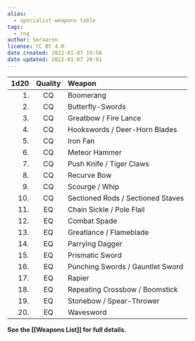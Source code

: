 ```yaml
---
alias:
  - specialist weapons table
tags:
  - rng
author: Seraaron
license: CC BY 4.0
date created: 2022-01-07 19:58
date updated: 2022-01-07 20:01
---
```


| 1d20 | Quality | Weapon                                |
| ---: | :-----: | :------------------------------------ |
|   1. |    CQ   | Boomerang                             |
|   2. |    CQ   | Butterfly-Swords                      |
|   3. |    CQ   | Greatbow / Fire Lance                 |
|   4. |    CQ   | Hookswords / Deer-Horn Blades         |
|   5. |    CQ   | Iron Fan                              |
|   6. |    CQ   | Meteor Hammer                         |
|   7. |    CQ   | Push Knife / Tiger Claws              |
|   8. |    CQ   | Recurve Bow                           |
|   9. |    CQ   | Scourge / Whip                        |
|  10. |    CQ   | Sectioned Rods / Sectioned Staves     |
|  11. |    EQ   | Chain Sickle / Pole Flail             |
|  12. |    EQ   | Combat Spade                          |
|  13. |    EQ   | Greatlance / Flameblade               |
|  14. |    EQ   | Parrying Dagger                       |
|  15. |    EQ   | Prismatic Sword                       |
|  16. |    EQ   | Punching Swords / Gauntlet Sword      |
|  17. |    EQ   | Rapier                                |
|  18. |    EQ   | Repeating Crossbow / Boomstick |
|  19. |    EQ   | Stonebow / Spear-Thrower              |
|  20. |    EQ   | Wavesword                             |

**See the [[Weapons List]] for full details.**
